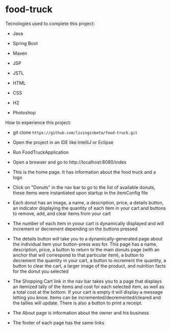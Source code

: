 # food-truck
Tecnologies used to complete this project:

* Java

* Spring Boot

* Maven

* JSP

* JSTL

* HTML

* CSS

* H2

* Photoshop


How to experience this project:

 * git clone `https://github.com/livinginbeta/food-truck.git`

 * Open the project in an IDE like IntelliJ or Eclipse

 * Run FoodTruckApplication

 * Open a browser and go to http://localhost:8080/index

 * This is the home page. It has information about the food truck and a logo

 * Click on "Donuts" in the nav bar to go to the list of available donuts, these items were instantiated upon startup in the itemConfig file

 * Each donut has an image, a name, a description, price, a details button, an indicator displaying the quantity of each item in your cart and buttons to remove, add, and clear items from your cart

 * The number of each item in yoour cart is dynamically displayed and will increment or decrement depending on the buttons pressed

 * The details button will take you to a dynamically-generated page about the individual item your button-press was for. This page has a name, description, price, a button to return to the main donuts page (with an anchor that will correspond to that particular item), a button to decrement the quantity in your cart, a button to increment the quantity, a button to clear the cart, a larger image of the product, and nutrition facts for the donut you selected

 * The Shopping Cart link in the nav bar takes you to a page that displays an itemized tally of the items and cost for each selected item, as well as a total cost at the bottom. If your cart is empty it will display a message letting you know. Items can be incremented/decremented/cleared and the tallies will update. There is also a button to print a receipt.

 * The About page is information about the owner and his business

 * The footer of each page has the same links
